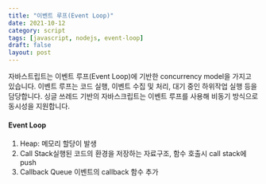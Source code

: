 ```yaml
---
title: "이벤트 루프(Event Loop)"
date: 2021-10-12
category: script
tags: [javascript, nodejs, event-loop]
draft: false
layout: post
---
```


자바스트립트는 이벤트 루프(Event Loop)에 기반한 concurrency model을 가지고 있습니다. 이벤트 루프는 코드 실행, 이벤트 수집 및 처리, 대기 중인 하위작업 실행 등을 담당합니다. 싱글 쓰레드 기반의 자바스크립트는 이벤트 루프를 사용해 비동기 방식으로 동시성을 지원합니다.

#### Event Loop

1. <span>Heap: </span> 메모리 할당이 발생
2. <span>Call Stack</span>실행된 코드의 환경을 저장하는 자료구조, 함수 호출시 call stack에 push
3. <span>Callback Queue </span> 이벤트의 callback 함수 추가
